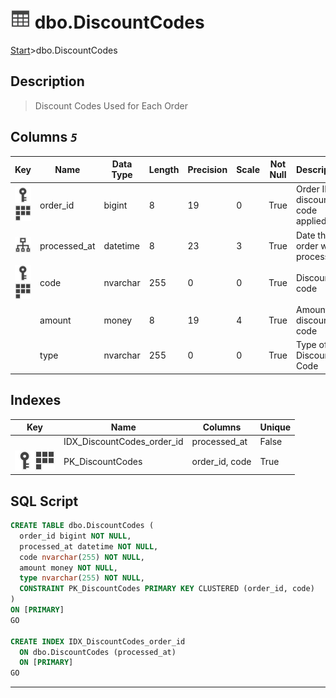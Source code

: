 # ![logo](../Images/table.svg) dbo.DiscountCodes

[Start](../start.md)>dbo.DiscountCodes

## [](#Description) Description

> Discount Codes Used for Each Order

## [](#Columns) Columns _`5`_

|Key|Name|Data Type|Length|Precision|Scale|Not Null|Description
|---|---|---|---|---|---|---|---
|[![Primary Key PK_DiscountCodes](../Images/primarykey.svg)](#Indexes)[![Cluster Key PK_DiscountCodes](../Images/Cluster.svg)](#Indexes)|order_id|bigint|8|19|0|True|Order ID discount code applied to|
|[![Indexes IDX_DiscountCodes_order_id](../Images/index.svg)](#Indexes)|processed_at|datetime|8|23|3|True|Date the order was processed|
|[![Primary Key PK_DiscountCodes](../Images/primarykey.svg)](#Indexes)[![Cluster Key PK_DiscountCodes](../Images/Cluster.svg)](#Indexes)|code|nvarchar|255|0|0|True|Discount code|
||amount|money|8|19|4|True|Amount of discount code|
||type|nvarchar|255|0|0|True|Type of Discount Code|

## [](#Indexes) Indexes

|Key|Name|Columns|Unique|
|:---:|---|---|---|
||IDX_DiscountCodes_order_id|processed_at|False|
|[![Primary Key PK_DiscountCodes](../Images/primarykey.svg)](#Indexes)[![Cluster Key PK_DiscountCodes](../Images/Cluster.svg)](#Indexes)|PK_DiscountCodes|order_id, code|True|

## [](#SqlScript) SQL Script

```SQL
CREATE TABLE dbo.DiscountCodes (
  order_id bigint NOT NULL,
  processed_at datetime NOT NULL,
  code nvarchar(255) NOT NULL,
  amount money NOT NULL,
  type nvarchar(255) NOT NULL,
  CONSTRAINT PK_DiscountCodes PRIMARY KEY CLUSTERED (order_id, code)
)
ON [PRIMARY]
GO

CREATE INDEX IDX_DiscountCodes_order_id
  ON dbo.DiscountCodes (processed_at)
  ON [PRIMARY]
GO
```

___
